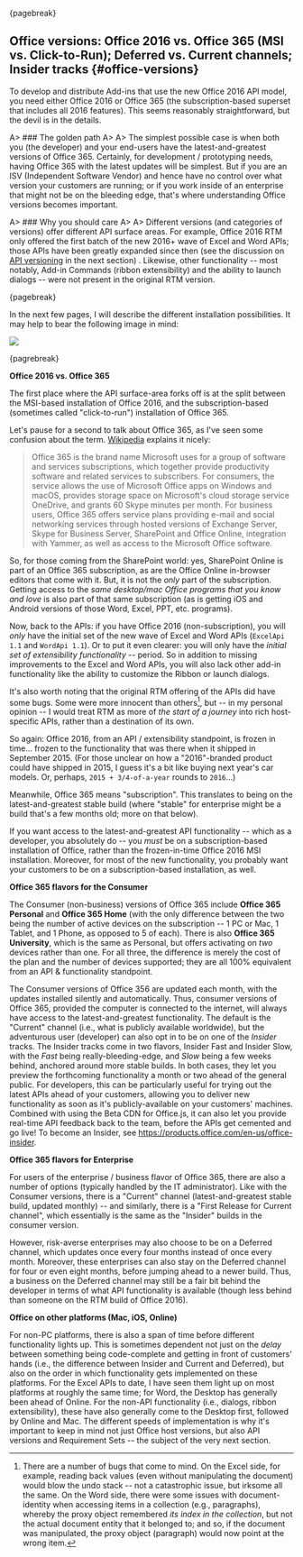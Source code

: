 {pagebreak}

## Office versions:  Office 2016 vs. Office 365 (MSI vs. Click-to-Run); Deferred vs. Current channels; Insider tracks {#office-versions}

To develop and distribute Add-ins that use the new Office 2016 API model, you need either Office 2016 or Office 365 (the subscription-based superset that includes all 2016 features).  This seems reasonably straightforward, but the devil is in the details.


A> ### The golden path
A>
A> The simplest possible case is when both you (the developer) and your end-users have the latest-and-greatest versions of Office 365. Certainly, for development / prototyping needs, having Office 365 with the latest updates will be simplest.  But if you are an ISV (Independent Software Vendor) and hence have no control over what version your customers are running; or if you work inside of an enterprise that might not be on the bleeding edge, that's where understanding Office versions becomes important.

A> ### Why you should care
A>
A> Different versions (and categories of versions) offer different API surface areas.  For example, Office 2016 RTM only offered the first batch of the new 2016+ wave of Excel and Word APIs; those APIs have been greatly expanded since then (see the discussion on [API versioning](#api-versioning) in the next section) .  Likewise, other functionality -- most notably, Add-in Commands (ribbon extensibility) and the ability to launch dialogs -- were not present in the original RTM version.


{pagebreak}

In the next few pages, I will describe the different installation possibilities.  It may help to bear the following image in mind:

![](images/Office-Versions.jpg)


{pagrebreak}

**Office 2016 vs. Office 365**

The first place where the API surface-area forks off is at the split between the MSI-based installation of Office 2016, and the subscription-based (sometimes called "click-to-run") installation of Office 365.

Let's pause for a second to talk about Office 365, as I've seen some confusion about the term.  [Wikipedia](https://en.wikipedia.org/wiki/Office_365) explains it nicely:

> Office 365 is the brand name Microsoft uses for a group of software and services subscriptions, which together provide productivity software and related services to subscribers. For consumers, the service allows the use of Microsoft Office apps on Windows and macOS, provides storage space on Microsoft's cloud storage service OneDrive, and grants 60 Skype minutes per month. For business users, Office 365 offers service plans providing e-mail and social networking services through hosted versions of Exchange Server, Skype for Business Server, SharePoint and Office Online, integration with Yammer, as well as access to the Microsoft Office software.

So, for those coming from the SharePoint world: yes, SharePoint Online is part of an Office 365 subscription, as are the Office Online in-browser editors that come with it. But, it is not the *only* part of the subscription.  Getting access to the *same desktop/mac Office programs that you know and love* is also part of that same subscription (as is getting iOS and Android versions of those Word, Excel, PPT, etc. programs).


Now, back to the APIs:  if you have Office 2016 (non-subscription), you will *only* have the initial set of the new wave of Excel and Word APIs (`ExcelApi 1.1` and `WordApi 1.1`).  Or to put it even clearer:  you will only have the *initial set of extensibility functionality* -- period.  So in addition to missing improvements to the Excel and Word APIs, you will also lack other add-in functionality like the ability to customize the Ribbon or launch dialogs.

It's also worth noting that the original RTM offering of the APIs did have some bugs.  Some were more innocent than others[^bugs], but -- in my personal opinion -- I would treat RTM as more of *the start of a journey* into rich host-specific APIs, rather than a destination of its own.

So again: Office 2016, from an API / extensibility standpoint, is frozen in time... frozen to the functionality that was there when it shipped in September 2015.  (For those unclear on how a "2016"-branded product could have shipped in 2015, I guess it's a bit like buying next year's car models. Or, perhaps, `2015 + 3/4-of-a-year` rounds to `2016`...)

Meanwhile, Office 365 means "subscription".  This translates to being on the latest-and-greatest stable build (where "stable" for enterprise might be a build that's a few months old; more on that below).

If you want access to the latest-and-greatest API functionality -- which as a developer, you absolutely do -- you *must* be on a subscription-based installation of Office, rather than the frozen-in-time Office 2016 MSI installation.  Moreover, for most of the new functionality, you probably want your customers to be on a subscription-based installation, as well.


**Office 365 flavors for the Consumer**

The Consumer (non-business) versions of Office 365 include **Office 365 Personal** and **Office 365 Home** (with the only difference between the two being the number of active devices on the subscription -- 1 PC or Mac, 1 Tablet, and 1 Phone, as opposed to 5 of each).  There is also **Office 365 University**, which is the same as Personal, but offers activating on *two* devices rather than one.  For all three, the difference is merely the cost of the plan and the number of devices supported; they are all 100% equivalent from an API & functionality standpoint.

The Consumer versions of Office 356 are updated each month, with the updates installed silently and automatically. Thus, consumer versions of Office 365, provided the computer is connected to the internet, will always have access to the latest-and-greatest functionality.  The default is the "Current" channel (i.e., what is publicly available worldwide), but the adventurous user (developer) can also opt in to be on one of the *Insider* tracks.  The Insider tracks come in two flavors, Insider Fast and Insider Slow, with the *Fast* being really-bleeding-edge, and *Slow* being a few weeks behind, anchored around more stable builds.  In both cases, they let you preview the forthcoming functionality a month or two ahead of the general public.  For developers, this can be particularly useful for trying out the latest APIs ahead of your customers, allowing you to deliver new functionality as soon as it's publicly-available on your customers' machines.  Combined with using the Beta CDN for Office.js, it can also let you provide real-time API feedback back to the team, before the APIs get cemented and go live!  To become an Insider, see <https://products.office.com/en-us/office-insider>.


**Office 365 flavors for Enterprise**

For users of the enterprise / business flavor of Office 365, there are also a number of options (typically handled by the IT administrator).  Like with the Consumer versions, there is a "Current" channel (latest-and-greatest stable build, updated monthly) -- and similarly, there is a "First Release for Current channel", which essentially is the same as the "Insider" builds in the consumer version.

However, risk-averse enterprises may also choose to be on a Deferred channel, which updates once every four months instead of once every month.  Moreover, these enterprises can also stay on the Deferred channel for four or even eight months, before jumping ahead to a newer build.  Thus, a business on the Deferred channel may still be a fair bit behind the developer in terms of what API functionality is available (though less behind than someone on the RTM build of Office 2016).


**Office on other platforms (Mac, iOS, Online)**

For non-PC platforms, there is also a span of time before different functionality lights up.  This is sometimes dependent not just on the *delay* between something being code-complete and getting in front of customers' hands (i.e., the difference between Insider and Current and Deferred), but also on the order in which functionality gets implemented on these platforms.  For the Excel APIs to date, I have seen them light up on most platforms at roughly the same time; for Word, the Desktop has generally been ahead of Online.  For the non-API functionality (i.e., dialogs, ribbon extensibility), these have also generally come to the Desktop first, followed by Online and Mac.  The different speeds of implementation is why it's important to keep in mind not just Office host versions, but also API versions and Requirement Sets -- the subject of the very next section.



[^bugs]: There are a number of bugs that come to mind.  On the Excel side, for example, reading back values (even without manipulating the document) would blow the undo stack -- not a catastrophic issue, but irksome all the same.  On the Word side, there were some issues with document-identity when accessing items in a collection (e.g., paragraphs), whereby the proxy object remembered *its index in the collection*, but not the actual document entity that it belonged to; and so, if the document was manipulated, the proxy object (paragraph) would now point at the wrong item.